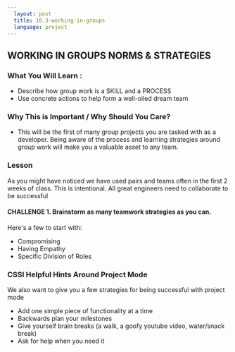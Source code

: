 ```yaml
---
  layout: post
  title: 10.3-working-in-groups
  language: project
---
```

## WORKING IN GROUPS NORMS & STRATEGIES

### What You Will Learn  :
* Describe how  group work is a SKILL and a PROCESS
* Use concrete actions to help form a well-oiled dream team

### Why This is Important / Why Should You Care?
* This will be the first of many group projects you are tasked with as a developer. Being aware of the process and learning strategies around group work will make you a valuable asset to any team.

### Lesson
As you might have noticed we have used pairs and teams often in the first 2 weeks of class. This is intentional. All great engineers need to collaborate to be successful

#### CHALLENGE 1. Brainstorm as many teamwork strategies as you can.
Here's a few to start with:
* Compromising
* Having Empathy
* Specific Division of Roles

### CSSI Helpful Hints Around Project Mode
We also want to give you a few strategies for being successful with project mode
* Add one simple piece of functionality at a time
* Backwards plan your milestones
* Give yourself brain breaks (a walk, a goofy youtube video, water/snack break)
* Ask for help when you need it
